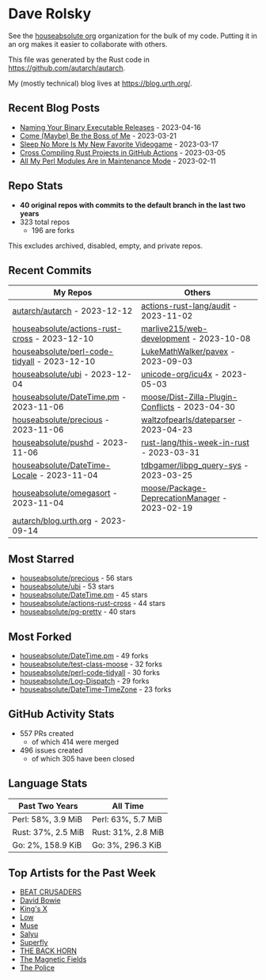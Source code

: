 
# Dave Rolsky

See the [houseabsolute org](https://github.com/houseabsolute) organization for
the bulk of my code. Putting it in an org makes it easier to collaborate with
others.

This file was generated by the Rust code in
https://github.com/autarch/autarch.

My (mostly technical) blog lives at https://blog.urth.org/.

## Recent Blog Posts

- [Naming Your Binary Executable Releases](https://blog.urth.org/2023/04/16/naming-your-binary-executable-releases/) - 2023-04-16
- [Come (Maybe) Be the Boss of Me](https://blog.urth.org/2023/03/21/come-maybe-be-the-boss-of-me/) - 2023-03-21
- [Sleep No More Is My New Favorite Videogame](https://blog.urth.org/2023/03/17/sleep-no-more-is-my-new-favorite-videogame/) - 2023-03-17
- [Cross Compiling Rust Projects in GitHub Actions](https://blog.urth.org/2023/03/05/cross-compiling-rust-projects-in-github-actions/) - 2023-03-05
- [All My Perl Modules Are in Maintenance Mode](https://blog.urth.org/2023/02/11/all-my-perl-modules-are-in-maintenance-mode/) - 2023-02-11


## Repo Stats
- **40 original repos with commits to the default branch in the last two years**
- 323 total repos
  - 196 are forks

This excludes archived, disabled, empty, and private repos.

## Recent Commits
| My Repos | Others |
|----------|--------|
| [autarch/autarch](https://github.com/autarch/autarch) - 2023-12-12              | [actions-rust-lang/audit](https://github.com/actions-rust-lang/audit) - 2023-11-02                |
| [houseabsolute/actions-rust-cross](https://github.com/houseabsolute/actions-rust-cross) - 2023-12-10              | [marlive215/web-development](https://github.com/marlive215/web-development) - 2023-10-08                |
| [houseabsolute/perl-code-tidyall](https://github.com/houseabsolute/perl-code-tidyall) - 2023-12-10              | [LukeMathWalker/pavex](https://github.com/LukeMathWalker/pavex) - 2023-09-03                |
| [houseabsolute/ubi](https://github.com/houseabsolute/ubi) - 2023-12-04              | [unicode-org/icu4x](https://github.com/unicode-org/icu4x) - 2023-05-03                |
| [houseabsolute/DateTime.pm](https://github.com/houseabsolute/DateTime.pm) - 2023-11-06              | [moose/Dist-Zilla-Plugin-Conflicts](https://github.com/moose/Dist-Zilla-Plugin-Conflicts) - 2023-04-30                |
| [houseabsolute/precious](https://github.com/houseabsolute/precious) - 2023-11-06              | [waltzofpearls/dateparser](https://github.com/waltzofpearls/dateparser) - 2023-04-23                |
| [houseabsolute/pushd](https://github.com/houseabsolute/pushd) - 2023-11-06              | [rust-lang/this-week-in-rust](https://github.com/rust-lang/this-week-in-rust) - 2023-03-31                |
| [houseabsolute/DateTime-Locale](https://github.com/houseabsolute/DateTime-Locale) - 2023-11-04              | [tdbgamer/libpg_query-sys](https://github.com/tdbgamer/libpg_query-sys) - 2023-03-25                |
| [houseabsolute/omegasort](https://github.com/houseabsolute/omegasort) - 2023-11-04              | [moose/Package-DeprecationManager](https://github.com/moose/Package-DeprecationManager) - 2023-02-19                |
| [autarch/blog.urth.org](https://github.com/autarch/blog.urth.org) - 2023-09-14              |                 |


## Most Starred
- [houseabsolute/precious](https://github.com/houseabsolute/precious) - 56 stars
- [houseabsolute/ubi](https://github.com/houseabsolute/ubi) - 53 stars
- [houseabsolute/DateTime.pm](https://github.com/houseabsolute/DateTime.pm) - 45 stars
- [houseabsolute/actions-rust-cross](https://github.com/houseabsolute/actions-rust-cross) - 44 stars
- [houseabsolute/pg-pretty](https://github.com/houseabsolute/pg-pretty) - 40 stars


## Most Forked
- [houseabsolute/DateTime.pm](https://github.com/houseabsolute/DateTime.pm) - 49 forks
- [houseabsolute/test-class-moose](https://github.com/houseabsolute/test-class-moose) - 32 forks
- [houseabsolute/perl-code-tidyall](https://github.com/houseabsolute/perl-code-tidyall) - 30 forks
- [houseabsolute/Log-Dispatch](https://github.com/houseabsolute/Log-Dispatch) - 29 forks
- [houseabsolute/DateTime-TimeZone](https://github.com/houseabsolute/DateTime-TimeZone) - 23 forks


## GitHub Activity Stats
- 557 PRs created
  - of which 414 were merged
- 496 issues created
  - of which 305 have been closed

## Language Stats
| Past Two Years        | All Time                |
|-----------------------|-------------------------|
| Perl: 58%, 3.9 MiB              | Perl: 63%, 5.7 MiB                |
| Rust: 37%, 2.5 MiB              | Rust: 31%, 2.8 MiB                |
| Go: 2%, 158.9 KiB              | Go: 3%, 296.3 KiB                |


## Top Artists for the Past Week
* [BEAT CRUSADERS](https://musicbrainz.org/artist/e8575463-1ef4-4fc7-8d63-b8b12fe3c13b)
* [David Bowie](https://musicbrainz.org/artist/5441c29d-3602-4898-b1a1-b77fa23b8e50)
* [King&#39;s X](https://musicbrainz.org/artist/c8f5272e-8a94-4807-9099-70181e92fc46)
* [Low](https://musicbrainz.org/artist/92de643f-fa8f-4e68-b627-4376711b7b33)
* [Muse](https://musicbrainz.org/artist/9c9f1380-2516-4fc9-a3e6-f9f61941d090)
* [Salyu](https://musicbrainz.org/artist/b872b5f2-5250-4d2e-a9b4-b279e918657b)
* [Superfly](https://musicbrainz.org/search?query=Superfly&amp;type=artist&amp;method=indexed)
* [THE BACK HORN](https://musicbrainz.org/artist/05f4fbf4-d01f-4dac-bd66-9613e4db8044)
* [The Magnetic Fields](https://musicbrainz.org/artist/3ff72a59-f39d-411d-9f93-2d4a86413013)
* [The Police](https://musicbrainz.org/artist/9e0e2b01-41db-4008-bd8b-988977d6019a)

